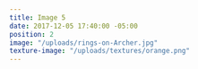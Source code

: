 ```yaml
---
title: Image 5
date: 2017-12-05 17:40:00 -05:00
position: 2
image: "/uploads/rings-on-Archer.jpg"
texture-image: "/uploads/textures/orange.png"
---
```


